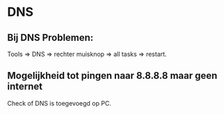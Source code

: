 # DNS

## Bij DNS Problemen:

Tools =&gt; DNS =&gt; rechter muisknop =&gt; all tasks =&gt; restart. 



## Mogelijkheid tot pingen naar 8.8.8.8 maar geen internet

Check of DNS is toegevoegd op PC. 


